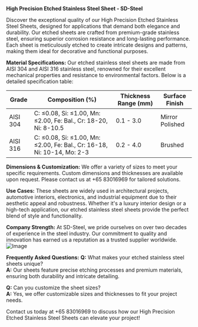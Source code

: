 **High Precision Etched Stainless Steel Sheet - SD-Steel**

Discover the exceptional quality of our High Precision Etched Stainless Steel Sheets, designed for applications that demand both elegance and durability. Our etched sheets are crafted from premium-grade stainless steel, ensuring superior corrosion resistance and long-lasting performance. Each sheet is meticulously etched to create intricate designs and patterns, making them ideal for decorative and functional purposes.

**Material Specifications:**
Our etched stainless steel sheets are made from AISI 304 and AISI 316 stainless steel, renowned for their excellent mechanical properties and resistance to environmental factors. Below is a detailed specification table:

| Grade | Composition (%) | Thickness Range (mm) | Surface Finish |
|-------|-----------------|----------------------|----------------|
| AISI 304 | C: ≤0.08, Si: ≤1.00, Mn: ≤2.00, Fe: Bal., Cr: 18-20, Ni: 8-10.5 | 0.1 - 3.0 | Mirror Polished |
| AISI 316 | C: ≤0.08, Si: ≤1.00, Mn: ≤2.00, Fe: Bal., Cr: 16-18, Ni: 10-14, Mo: 2-3 | 0.2 - 4.0 | Brushed |

**Dimensions & Customization:**
We offer a variety of sizes to meet your specific requirements. Custom dimensions and thicknesses are available upon request. Please contact us at +65 83016969 for tailored solutions.

**Use Cases:**
These sheets are widely used in architectural projects, automotive interiors, electronics, and industrial equipment due to their aesthetic appeal and robustness. Whether it's a luxury interior design or a high-tech application, our etched stainless steel sheets provide the perfect blend of style and functionality.

**Company Strength:**
At SD-Steel, we pride ourselves on over two decades of experience in the steel industry. Our commitment to quality and innovation has earned us a reputation as a trusted supplier worldwide. ![Image](https://github.com/user-attachments/assets/2567258e-e124-4816-932d-1809bd27ef0b)

**Frequently Asked Questions:**
**Q:** What makes your etched stainless steel sheets unique?  
**A:** Our sheets feature precise etching processes and premium materials, ensuring both durability and intricate detailing.

**Q:** Can you customize the sheet sizes?  
**A:** Yes, we offer customizable sizes and thicknesses to fit your project needs.

Contact us today at +65 83016969 to discuss how our High Precision Etched Stainless Steel Sheets can elevate your project!
